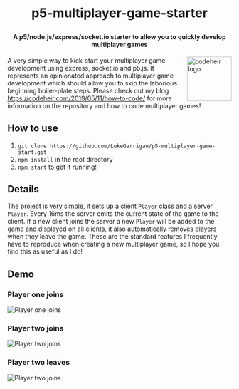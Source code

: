 
<h1 align="center">

  p5-multiplayer-game-starter
  <br>
</h1>

<h4 align="center">A p5/node.js/express/socket.io starter to allow you to quickly develop multiplayer games</h4>

<a href="https://twitter.com/codeheir">
    <img src="https://pbs.twimg.com/profile_images/1025347326037159936/XI_T6kun_400x400.jpg" alt="codeheir logo" title="Codeheir" align="right" height="100" />
</a>



A very simple way to kick-start your multiplayer game development using express, socket.io and p5.js. It represents an opinionated approach to multiplayer game development which should allow you to skip the laborious beginning boiler-plate steps. Please check out my blog https://codeheir.com/2019/05/11/how-to-code/ for more information on the repository and how to code multiplayer games!

## How to use
1. `git clone https://github.com/LukeGarrigan/p5-multiplayer-game-start.git`
2. `npm install` in the root directory
3. `npm start` to get it running!

## Details 
The project is very simple, it sets up a client `Player` class and a server `Player`. Every 16ms the server emits the current state of the game to the client. If a new client joins the server a new `Player` will be added to the game and displayed on all clients, it also automatically removes players when they leave the game. These are the standard features I frequently have to reproduce when creating a new multiplayer game, so I hope you find this as useful as I do!

## Demo

### Player one joins
![Player one joins](https://snag.gy/10h6Cs.jpg)


### Player two joins
![Player two joins](https://snag.gy/JpebEm.jpg)

### Player two leaves
![Player two joins](https://snag.gy/10h6Cs.jpg)
